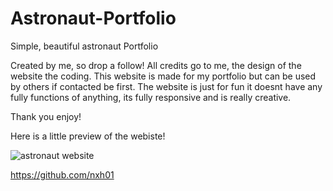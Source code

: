 # Astronaut-Portfolio

Simple, beautiful astronaut Portfolio

Created by me, so drop a follow!
All credits go to me, the design of the website the coding.
This website is made for my portfolio but can be used by others if contacted be first.
The website is just for fun it doesnt have any fully functions of anything, its fully responsive and is really creative.

Thank you enjoy!

Here is a little preview of the webiste!

![astronaut website](https://user-images.githubusercontent.com/80894732/148141377-1fdb0de8-ec86-4d8a-809b-625857f65c88.png)

https://github.com/nxh01
